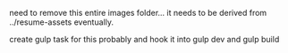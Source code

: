 need to remove this entire images folder... it needs to be derived from ../resume-assets eventually.

create gulp task for this probably and hook it into gulp dev and gulp build

